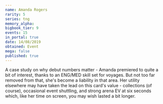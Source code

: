 ```yaml
---
name: Amanda Rogers
rarity: 5
series: tng
memory_alpha:
bigbook_tier: 9
events: 15
in_portal: true
date: 14/08/2019
obtained: Event
mega: false
published: true
---
```


A case study on why debut numbers matter - Amanda premiered to quite a bit of interest, thanks to an ENG/MED skill set for voyages. But not too far removed from that, she's become a liability in that area. Her utility elsewhere may have taken the lead on this card's value - collections (of course), occasional event shuttling, and strong arena EV at six seconds which, like her time on screen, you may wish lasted a bit longer.
